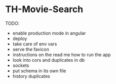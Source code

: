 # TH-Movie-Search

TODO:
* enable production mode in angular
* deploy
* take care of env vars
* serve the favicon
* instructions on the read me how to run the app
* look into cors and duplicates in db
* sockets
* put schema in its own file
* history duplicates
